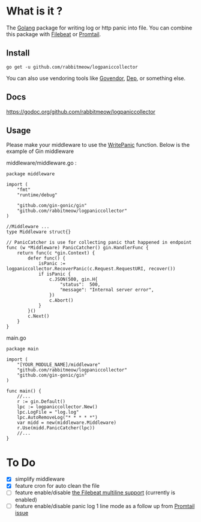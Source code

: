 # What is it ?

The [Golang](https://golang.org) package for writing log or http panic into file. You can combine this package with [Filebeat](https://www.elastic.co/products/beats/filebeat) or [Promtail](https://github.com/grafana/loki/tree/master/docs/clients/promtail).

## Install

`go get -u github.com/rabbitmeow/logpaniccollector`

You can also use vendoring tools like [Govendor](https://github.com/kardianos/govendor), [Dep](https://github.com/golang/dep), or something else.

## Docs

<https://godoc.org/github.com/rabbitmeow/logpaniccollector>

## Usage

Please make your middleware to use the [WritePanic](https://godoc.org/github.com/rabbitmeow/logpaniccollector#WritePanic) function. Below is the example of Gin middleware

middleware/middleware.go :
```
package middleware

import (
	"fmt"
	"runtime/debug"

	"github.com/gin-gonic/gin"
	"github.com/rabbitmeow/logpaniccollector"
)

//Middleware ...
type Middleware struct{}

// PanicCatcher is use for collecting panic that happened in endpoint
func (w *Middleware) PanicCatcher() gin.HandlerFunc {
	return func(c *gin.Context) {
		defer func() {
			isPanic := logpaniccollector.RecoverPanic(c.Request.RequestURI, recover())
			if isPanic {
				c.JSON(500, gin.H{
					"status":  500,
					"message": "Internal server error",
				})
				c.Abort()
			}
		}()
		c.Next()
	}
}
```

main.go
```
package main

import (
	"[YOUR_MODULE_NAME]/middleware"
	"github.com/rabbitmeow/logpaniccollector"
	"github.com/gin-gonic/gin"
)

func main() {
    //...
	r := gin.Default()
	lpc := logpaniccollector.New()
	lpc.LogFile = "log.log"
	lpc.AutoRemoveLog("* * * * *")
	var midd = new(middleware.Middleware)
	r.Use(midd.PanicCatcher(lpc))
    //...
}
```

# To Do

- [x] simplify middleware
- [x] feature cron for auto clean the file
- [ ] feature enable/disable [the Filebeat multiline support](https://www.elastic.co/guide/en/beats/filebeat/current/multiline-examples.html) (currently is enabled)
- [ ] feature enable/disable panic log 1 line mode as a follow up from [Promtail issue](https://github.com/grafana/loki/issues/74)
